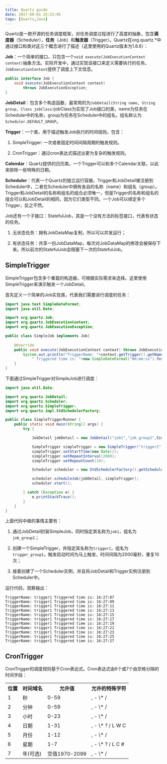 ```yaml
---
title: Quartz guide
date: 2017-08-01 15:23:05
tags: [Quartz,Java]
---
```

Quartz是一款开源的任务调度框架，对任务调度过程进行了高度的抽象，包含**调度器**（Scheduler），**任务**（Job）和**触发器**（Trigger）。Quartz在org.quartz.*中通过接口和类对这三个概念进行了描述（这里使用的Quartz版本为1.8.6）：

**Job**：一个简单的接口，只包含一个`void execute(JobExecutionContext context)`抽象方法。实际开发中，通过实现该接口来定义需要执行的任务。`JobExecutionContext`提供了调度上下文信息。
```java
public interface Job {
    void execute(JobExecutionContext context) 
    	throws JobExecutionException;
}
```
<!--more-->
**JobDetail**：包含多个构造函数，最常用的为`JobDetail(String name, String group, Class jobClass)`jobClass为实现了Job接口的类，name为任务在Scheduler中的名称，group为任务在Scheduler中的组名。组名默认为`Scheduler.DEFAULT_GROUP`。

**Trigger**：一个类，用于描述触发Job执行的时间规则。包含：

1. SimpleTrigger: 一次或者固定时间间隔周期的触发规则。

2. CronTrigger：通过cron表达式描述出更为复杂的触发规则。

**Calendar**：Quartz提供的日历类。一个Trigger可以和多个Calendar关联，以此来排除一些特殊的日期。

**Scheduler**：代表一个Quartz的独立运行容器，Trigger和JobDetail被注册到Scheduler中，二者在Scheduler中拥有各自的名称（name）和组名（group）。Trigger和JobDetail的名称和组名的组合必须唯一，但是Trigger的名称和组名的组合可以和JobDetail的相同，因为它们类型不同。一个Job可以绑定多个Trigger，反之不然。

Job还有一个子接口：StatefulJob，其是一个没有方法的标签接口，代表有状态的任务。

1. 无状态任务：拥有JobDataMap复制，所以可以并发运行；

2. 有状态任务：共享一份JobDataMap，每次对JobDataMap的修改会被保存下来。所以前次的StatefulJob会阻塞下一次的StatefulJob。

## SimpleTrigger
SimpleTrigger包含多个重载的构造器，可根据实际需求来选择。这里使用SimpleTrigger来演示触发一个JobDetail。

首先定义一个简单的Job实现类，代表我们需要进行调度的任务：
```java
import java.text.SimpleDateFormat;
import java.util.Date;

import org.quartz.Job;
import org.quartz.JobExecutionContext;
import org.quartz.JobExecutionException;

public class SimpleJob implements Job{
    
    @Override
    public void execute(JobExecutionContext context) throws JobExecutionException {
        System.out.println("TriggerName: "+context.getTrigger().getName()+
            " Triggered time is: "+new SimpleDateFormat("HH:mm:ss").format((new Date())));
    }
}
```
下面通过SimpleTrigger对SimpleJob进行调度：
```java
import java.util.Date;

import org.quartz.JobDetail;
import org.quartz.Scheduler;
import org.quartz.SimpleTrigger;
import org.quartz.impl.StdSchedulerFactory;

public class SimpleTriggerRunner {
    public static void main(String[] args) {
        try {

            JobDetail jobDetail = new JobDetail("job1","job_group1",SimpleJob.class);

            SimpleTrigger simpleTrigger = new SimpleTrigger("trigger1","trigger_group1");
            simpleTrigger.setStartTime(new Date());
            simpleTrigger.setRepeatInterval(2000);
            simpleTrigger.setRepeatCount(10);

            Scheduler scheduler = new StdSchedulerFactory().getScheduler();

            scheduler.scheduleJob(jobDetail, simpleTrigger);
            scheduler.start();

        } catch (Exception e) {
            e.printStackTrace();
        }
    }
}
```
上面代码中做的事情主要有：

1. 通过JobDetail封装SimpleJob，同时指定其名称为`job1`，组名为`job_group1`；

2. 创建一个SimpleTrigger，并指定其名称为`trigger1`，组名为`trigger_group1`，触发启动时间为马上触发，时间间隔为2000毫秒，重复10次；

3. 接着创建了一个Scheduler实例，并且将JobDetail和Trigger实例注册到Scheduler中。

运行代码，观察输出：
```
TriggerName: trigger1 Triggered time is: 16:27:07
TriggerName: trigger1 Triggered time is: 16:27:09
TriggerName: trigger1 Triggered time is: 16:27:11
TriggerName: trigger1 Triggered time is: 16:27:13
TriggerName: trigger1 Triggered time is: 16:27:15
TriggerName: trigger1 Triggered time is: 16:27:17
TriggerName: trigger1 Triggered time is: 16:27:19
TriggerName: trigger1 Triggered time is: 16:27:21
TriggerName: trigger1 Triggered time is: 16:27:23
TriggerName: trigger1 Triggered time is: 16:27:25
TriggerName: trigger1 Triggered time is: 16:27:27
```
## CronTrigger
CronTrigger的调度规则基于Cron表达式。Cron表达式由6个或7个由空格分隔的时间字段：
<table> 
    <tr> 
        <th>位置</th> 
        <th>时间域名</th> 
        <th>允许值</th> 
        <th>允许的特殊字符</th> 
    </tr> 
    <tr> 
        <td>1</td> 
        <td>秒</td> 
        <td>0-59</td> 
        <td>, - \* /</td> 
    </tr> 
    <tr> 
        <td>2</td> 
        <td>分钟</td> 
        <td>0-59</td> 
        <td>, - \* /</td> 
    </tr> 
    <tr> 
        <td>3</td> 
        <td>小时</td> 
        <td>0-23</td> 
        <td>, - \* /</td> 
    </tr> 
    <tr> 
        <td>4</td> 
        <td>日期</td> 
        <td>1-31</td> 
        <td>, - \* ? / L W C </td> 
    </tr> 
    <tr> 
        <td>5</td> 
        <td>月份</td> 
        <td>1-12</td> 
        <td>, - \* /</td> 
    </tr> 
    <tr> 
        <td>6</td> 
        <td>星期</td> 
        <td>1-7</td> 
        <td>, - \* ? / L C #</td> 
    </tr> 
    <tr> 
        <td>7</td> 
        <td>年(可选)</td> 
        <td>空值1970-2099</td> 
        <td>, - \* /</td> 
    </tr>  
</table>